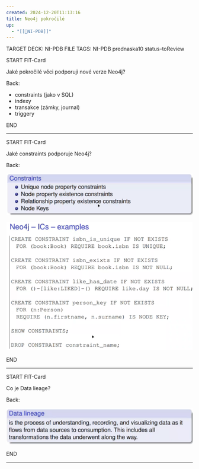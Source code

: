 ```yaml
---
created: 2024-12-20T11:13:16
title: Neo4j pokročilé
up:
  - "[[📖NI-PDB]]"
---
```


TARGET DECK: NI-PDB
FILE TAGS: NI-PDB prednaska10 status-toReview


START
FIT-Card

Jaké pokročilé věci podporují nové verze Neo4j?

Back:

- constraints (jako v SQL)
- indexy
- transakce (zámky, journal)
- triggery
<!--ID: 1735205748941-->
END

---


START
FIT-Card

Jaké constraints podporuje Neo4j?

Back:

![](../../Assets/Pasted%20image%2020241220113025.png)

<!-- ExampleStart -->
![](../../Assets/Pasted%20image%2020241220113253.png)
<!-- ExampleEnd -->
<!--ID: 1735205748944-->
END

---


START
FIT-Card

Co je Data lieage?

Back:

![](../../Assets/Pasted%20image%2020241220114844.png)
<!--ID: 1735205748946-->
END

---
